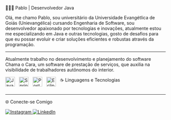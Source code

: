 👨🏻‍💻 Pablo
| Desenvolvedor Java


Olá, me chamo Pablo, sou universitário da Universidade Evangétlica de Goiás (Unievangélica) cursando Engenharia de Software, sou desenvolvedor apaixonado por tecnologias e inovações, atualmente estou me especializando em Java e outras tecnologias, gosto de desafios para que eu possar evoluir e criar soluções eficientes e robustas através da programação.

--------------------------------------------------

Atualmente trabalho no desenvolvimento e planejamento do software Chama o Cara, um software de prestação de serviços, que auxilia na visibilidade de trabalhadores autônomos do interior.


☕ Linguagens e Tecnologias
<img 
 align="left" 
 alt="Java"
 title="Java" 
 width="30px" 
 style="padding-right: 10px;" 
 src="https://cdn.jsdelivr.net/gh/devicons/devicon@latest/icons/java/java-original.svg" 
/>
<img 
 align="left" 
 alt="Spring" 
 title="Spring"
 width="30px" 
 style="padding-right: 10px;" 
 src="https://cdn.jsdelivr.net/gh/devicons/devicon@latest/icons/spring/spring-original.svg" 
/>
<img 
 align="left" 
 alt="PostgreSQL" 
 title="PostgreSQL"
 width="30px" 
 style="padding-right: 10px;" 
 src="https://cdn.jsdelivr.net/gh/devicons/devicon@latest/icons/postgresql/postgresql-original.svg" 
/>
<img 
 align="left" 
 alt="Eclipse IDE" 
 title="Eclipse IDE"
 width="30px" 
 style="padding-right: 10px;" 
 src="https://cdn.jsdelivr.net/gh/devicons/devicon@latest/icons/eclipse/eclipse-original.svg" 
/>
<br/>
<br/>

----------------------------------------------------------------

🌐 Conecte-se Comigo
<p align="left">
    <a href="https://www.instagram.com/pablo_fre10/">
        <img 
            alt="Instagram" 
            title="Me siga no Instagram" 
            src="https://img.shields.io/badge/Instagram-E4405F?style=for-the-badge&logo=instagram&logoColor=white"
        />
    </a>
    <a href="https://www.linkedin.com/in/pablo-pereira-freitas-a6a7822b3/">
        <img 
            alt="LinkedIn" 
            title="Conecte-se no LinkedIn" 
            src="https://img.shields.io/badge/LinkedIn-0077B5?style=for-the-badge&logo=linkedin&logoColor=white"
        />
    </a>
</p>
